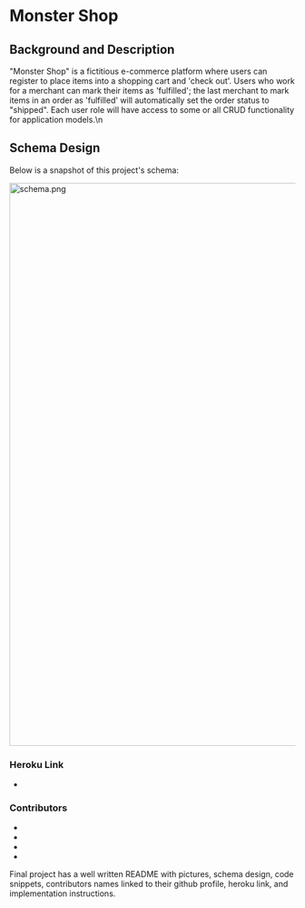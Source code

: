# Monster Shop

## Background and Description

"Monster Shop" is a fictitious e-commerce platform where users can register to place items into a shopping cart and 'check out'. Users who work for a merchant can mark their items as 'fulfilled'; the last merchant to mark items in an order as 'fulfilled' will automatically set the order status to "shipped". Each user role will have access to some or all CRUD functionality for application models.\n

## Schema Design 
Below is a snapshot of this project's schema:


<img width="990" alt="schema.png" src="https://imgur.com/2unPMkT">


### Heroku Link
 * 

### Contributors
 *
 *
 *
 *

Final project has a well written README with pictures, schema design, code snippets, contributors names linked to their github profile, heroku link, and implementation instructions.

